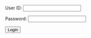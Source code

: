 <form action="javascript:login_user()">
    <p><label>
        User ID:
        <input type="text" name="uid" id="uid" required="" />
    </label></p>
    <p><label>
        Password:
        <input type="password" name="password" id="password" required="" />
    </label></p>
    <p>
        <button>Login</button>
    </p>
</form>

<script>
    // prepare URL's to allow easy switch from deployment and localhost
    // url = "https://everittcheng.tk"
    url = "http://localhost:8195"

    const login_url = url + '/authenticate';


    function login_user(){
        //Validate Password (must be 6-20 characters in len)
        //verifyPassword("click");
        const body = {
            email: document.getElementById("uid").value,
            password: document.getElementById("password").value,
        };
        const requestOptions = {
            method: 'POST',
            mode: 'cors', // no-cors, *cors, same-origin
            cache: 'no-cache', // *default, no-cache, reload, force-cache, only-if-cached
            credentials: 'include', // include, *same-origin, omit
            body: JSON.stringify(body),
            headers: {
                "content-type": "application/json",
            },
        };

        // URL for Create API
        // Fetch API call to the database to create a new user
        fetch(login_url, requestOptions)
        .then(response => {
            // trap error response from Web API
            if (!response.ok) {
                const errorMsg = 'Login error: ' + response.status;
                console.log(errorMsg);
                return
            }
            return response.json();
        })
        .then(data => {
            localStorage.setItem("token", data.token);
            window.alert(data.token);
        })
        .catch(error => {
            console.error(error);
        })
    }
</script>